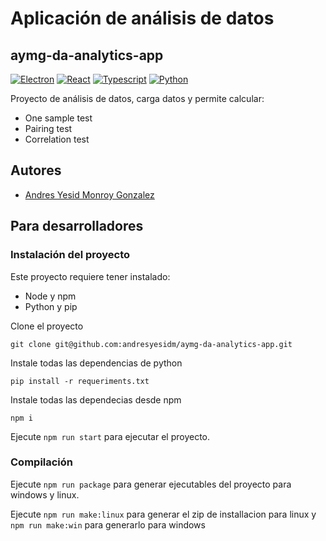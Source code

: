 # Aplicación de análisis de datos
## aymg-da-analytics-app

[![Electron](http://img.shields.io/badge/Electron-v15.1.X-brighgrenn.svg)](https://www.electronjs.org/)
[![React](http://img.shields.io/badge/React-v17.0.X-blue.svg)](https://es.reactjs.org/)
[![Typescript](http://img.shields.io/badge/Typescript-v4.4.X-green.svg)](https://www.typescriptlang.org/)
[![Python](http://img.shields.io/badge/Python-v3.7.X-red.svg)](https://www.python.org/)

Proyecto de análisis de datos, carga datos y permite calcular:
* One sample test
* Pairing test
* Correlation test

## Autores

- [Andres Yesid Monroy Gonzalez](https://github.com/andresyesidm)

## Para desarrolladores

### Instalación del proyecto

Este proyecto requiere tener instalado:
- Node y npm
- Python y pip

Clone el proyecto

```shell
git clone git@github.com:andresyesidm/aymg-da-analytics-app.git
```

Instale todas las dependencias de python
```shell
pip install -r requeriments.txt
```

Instale todas las dependecias desde npm
```shell
npm i
```

Ejecute `npm run start` para ejecutar el proyecto.

### Compilación

Ejecute `npm run package` para generar ejecutables del proyecto para windows y linux.

Ejecute `npm run make:linux` para generar el zip de installacion para linux y `npm run make:win` para generarlo para windows
